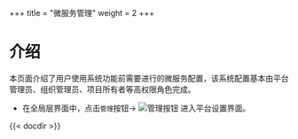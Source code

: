 +++
title = "微服务管理"
weight = 2
+++

# 介绍

本页面介绍了用户使用系统功能前需要进行的微服务配置，该系统配置基本由平台管理员、组织管理员、项目所有者等高权限角色完成。

- 在全局层界面中，点击`管理`按钮→ ![管理按钮](/docs/user-guide/system-configuration/microservice-management/image/management_button.png) 进入平台设置界面。

{{< docdir >}}